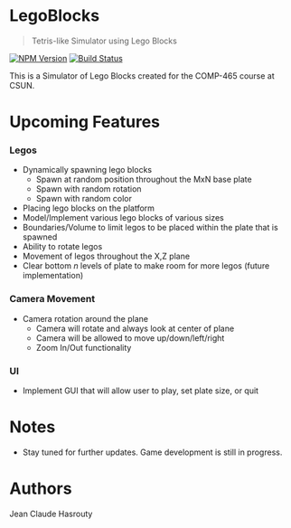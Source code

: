 # LegoBlocks
> Tetris-like Simulator using Lego Blocks

[![NPM Version][npm-image]][npm-url]
[![Build Status][travis-image]][travis-url]

This is a Simulator of Lego Blocks created for the COMP-465 course at CSUN.

# Upcoming Features
### Legos
* Dynamically spawning lego blocks
  * Spawn at random position throughout the MxN base plate
  * Spawn with random rotation
  * Spawn with random color
* Placing lego blocks on the platform
* Model/Implement various lego blocks of various sizes
* Boundaries/Volume to limit legos to be placed within the plate that is spawned
* Ability to rotate legos
* Movement of legos throughout the X,Z plane
* Clear bottom _n_ levels of plate to make room for more legos (future implementation)
### Camera Movement
* Camera rotation around the plane
  * Camera will rotate and always look at center of plane
  * Camera will be allowed to move up/down/left/right
  * Zoom In/Out functionality
### UI 
* Implement GUI that will allow user to play, set plate size, or quit

# Notes
* Stay tuned for further updates. Game development is still in progress. 

# Authors
Jean Claude Hasrouty

<!-- Markdown link & img dfn's -->
[npm-image]: https://img.shields.io/npm/v/datadog-metrics.svg?style=flat-square
[npm-url]: https://npmjs.org/package/datadog-metrics
[npm-downloads]: https://img.shields.io/npm/dm/datadog-metrics.svg?style=flat-square
[travis-image]: https://img.shields.io/travis/dbader/node-datadog-metrics/master.svg?style=flat-square
[travis-url]: https://travis-ci.org/dbader/node-datadog-metrics
